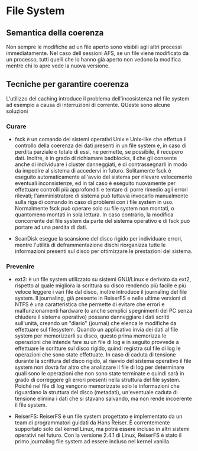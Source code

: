 # File System

## Semantica della coerenza
Non sempre le modifiche ad un file aperto sono visibili agli altri processi immediatamente. Nel caso dell sessioni AFS, se un file viene modificato da un processo, tutti quelli che lo hanno già aperto non vedono la modifica mentre chi lo apre vede la nuova versione.

## Tecniche per garantire coerenza 
L'utilizzo del caching introduce il problema dell'incosistenza nel file system ad esempio a causa di interruzioni di corrente.
QUeste sono alcune soluzioni

### Curare
* fsck è un comando dei sistemi operativi Unix e Unix-like che effettua il controllo della coerenza dei dati presenti in un file system e, in caso di perdita parziale o totale di essi, ne permette, se possibile, il recupero dati. Inoltre, è in grado di richiamare badblocks, il che gli consente anche di individuare i cluster danneggiati, e di contrassegnarli in modo da impedire al sistema di accedervi in futuro. Solitamente fsck è eseguito automaticamente all'avvio del sistema per rilevare velocemente eventuali inconsistenze, ed in tal caso è eseguito nuovamente per effettuare controlli più approfonditi e tentare di porre rimedio agli errori rilevati; l'amministratore di sistema può tuttavia invocarlo manualmente sulla riga di comando in caso di problemi con i file system in uso. Normalmente fsck può operare solo su file system non montati, o quantomeno montati in sola lettura. In caso contrario, la modifica concorrente del file system da parte del sistema operativo e di fsck può portare ad una perdita di dati. 

* ScanDisk esegue la scansione del disco rigido per individuare errori, mentre l'utilità di deframmentazione dischi riorganizza tutte le informazioni presenti sul disco per ottimizzare le prestazioni del sistema.

### Prevenire

* ext3: è un file system utilizzato su sistemi GNU/Linux e derivato da ext2, rispetto al quale migliora la scrittura su disco rendendo più facile e più veloce leggere i vari file dal disco, inoltre introduce il journaling del file system. Il journaling, già presente in ReiserFS e nelle ultime versioni di NTFS è una caratteristica che permette di evitare che errori e malfunzionamenti hardware (o anche semplici spegnimenti del PC senza chiudere il sistema operativo) possano danneggiare i dati scritti sull'unità, creando un "diario" (journal) che elenca le modifiche da effettuare sul filesystem. Quando un applicativo invia dei dati al file system per memorizzarli su disco, questo prima memorizza le operazioni che intende fare su un file di log e in seguito provvede a effettuare le scritture sul disco rigido, quindi registra sul file di log le operazioni che sono state effettuate. In caso di caduta di tensione durante la scrittura del disco rigido, al riavvio del sistema operativo il file system non dovrà far altro che analizzare il file di log per determinare quali sono le operazioni che non sono state terminate e quindi sarà in grado di correggere gli errori presenti nella struttura del file system. Poiché nel file di log vengono memorizzate solo le informazioni che riguardano la struttura del disco (metadati), un'eventuale caduta di tensione elimina i dati che si stavano salvando, ma non rende incoerente il file system. 

* ReiserFS: ReiserFS è un file system progettato e implementato da un team di programmatori guidati da Hans Reiser. È correntemente supportato solo dal kernel Linux, ma potrà essere incluso in altri sistemi operativi nel futuro. Con la versione 2.4.1 di Linux, ReiserFS è stato il primo journaling file system ad essere incluso nel kernel vanilla. 